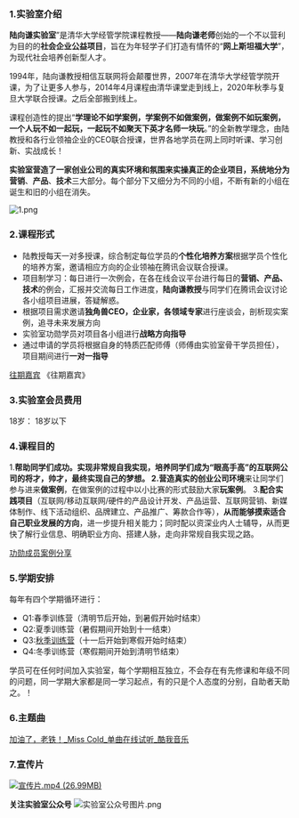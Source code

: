 ### 1.实验室介绍
**陆向谦实验室**”是清华大学经管学院课程教授——**陆向谦老师**创始的一个不以营利为目的的**社会企业公益项目**，旨在为年轻学子们打造有情怀的“**网上斯坦福大学**”，为现代社会培养创新型人才。

1994年，陆向谦教授相信互联网将会颠覆世界，2007年在清华大学经管学院开课，为了让更多人参与，2014年4月课程由清华课堂走到线上，2020年秋季与复旦大学联合授课。之后全部搬到线上。

课程创造性的提出“**学理论不如学案例，学案例不如做案例，做案例不如玩案例，一个人玩不如一起玩，一起玩不如聚天下英才名师一块玩**。”的全新教学理念，由陆教授和各行业领袖企业的CEO联合授课，世界各地学员在网上同时听课、学习创新、实战成长！

**实验室营造了一家创业公司的真实环境和氛围来实操真正的企业项目，**系统地分为**营销**、**产品**、**技术**三大部分。每个部分下又细分为不同的小组，不断有新的小组在诞生和旧的小组在消失。

![1.png](https://cdn.nlark.com/yuque/0/2021/png/2558107/1615379091254-28c11f01-3e5b-48b5-bc48-a0e3c90dc582.png#averageHue=%23ebe520&height=452&id=Y6OYl&originHeight=452&originWidth=800&originalType=binary&ratio=1&rotation=0&showTitle=false&size=278562&status=done&style=none&title=&width=800)

### 2.课程形式

- 陆教授每天一对多授课，综合制定每位学员的**个性化培养方案**根据学员个性化的培养方案，邀请相应方向的企业领袖在腾讯会议联合授课。
- 项目制学习：每日进行一次例会，在各在线会议平台进行每日的**营销、产品、技术**的例会，汇报并交流每日工作进度，**陆向谦教授**与同学们在腾讯会议讨论各小组项目进展，答疑解惑。
- 根据项目需求邀请**独角兽CEO，企业家，各领域专家**进行座谈会，剖析现实案例，追寻未来发展方向
- 实验室功勋学员对项目各小组进行**战略方向指导**
- 通过申请的学员将根据自身的特质匹配师傅（师傅由实验室骨干学员担任），项目期间进行**一对一指导**

[往期嘉宾](https://www.yuque.com/luxlab/manual/hbtlzg?singleDoc#) 《往期嘉宾》

### 3.实验室会员费用
18岁：
18岁以下

### 4.课程目的
1.**帮助同学们成功。**实现非常规自我实现，培养同学们成为“眼高手高”的互联网公司的将才，帅才，最终实现自己的梦想。
2.营造真实的**创业公司环境**来让同学们参与进来**做案例**，在做案例的过程中以小比赛的形式鼓励大家**玩案例**。
3.**配合实践项目**（互联网/移动互联网/硬件的产品设计开发、产品运营、互联网营销、新媒体制作、线下活动组织、品牌建立、产品推广、筹款合作等），**从而能够摸索适合自己职业发展的方向**，进一步提升相关能力；同时配以资深业内人士辅导，从而更快了解行业信息、明确职业方向、搭建人脉，走向非常规自我实现之路。

[功勋成员案例分享](https://appp7si9fod2454.h5.xiaoeknow.com/mp_more/eyJpZCI6IjU2ODMifQ)

### 5.学期安排
每年有四个学期循环进行：

- Q1:春季训练营（清明节后开始，到暑假开始时结束）
- Q2:夏季训练营（暑假期间开始到十一结束）
- Q3:[秋季训练营](https://www.yuque.com/luxlab/kgk3q7/szt5bh)（十一后开始到寒假开始时结束）
- Q4:冬季训练营（寒假期间开始到清明节结束）

学员可在任何时间加入实验室，每个学期相互独立，不会存在有先修课和年级不同的问题，同一学期大家都是同一学习起点，有的只是个人态度的分别，自助者天助之。！ 

### 6.主题曲
[加油了，老铁！_Miss Cold_单曲在线试听_酷我音乐](http://bd.kuwo.cn/play_detail/28876703)

### 7.宣传片
[![宣传片.mp4 (26.99MB)](https://gw.alipayobjects.com/mdn/prod_resou/afts/img/A*NNs6TKOR3isAAAAAAAAAAABkARQnAQ)]()

**关注实验室公众号**
![实验室公众号图片.png](https://cdn.nlark.com/yuque/0/2021/png/12739836/1616298971221-05d27625-1a4e-43d3-9d74-c62b486d4d9c.png#averageHue=%23a1a1a1&height=145&id=KviBl&originHeight=430&originWidth=430&originalType=binary&ratio=1&rotation=0&showTitle=false&size=35483&status=done&style=none&title=&width=145)
